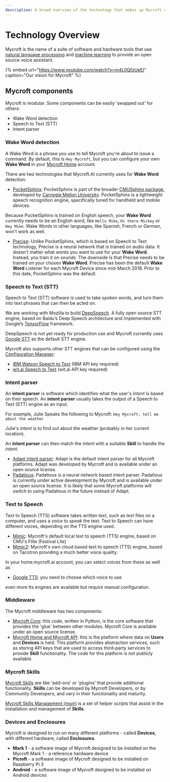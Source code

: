 ```yaml
---
description: A broad overview of the technology that makes up Mycroft AI.
---
```


# Technology Overview

Mycroft is the name of a suite of software and hardware tools that use [natural language processing](https://en.wikipedia.org/wiki/Natural_language_processing) and [machine learning](https://en.wikipedia.org/wiki/Machine_learning) to provide an open source voice assistant.

{% embed url="https://www.youtube.com/watch?v=m4L0QfzUeEI" caption="Our vision for Mycroft" %}

## Mycroft components

Mycroft is modular. Some components can be easily 'swapped out' for others:

* Wake Word detection
* Speech to Text \(STT\)
* Intent parser

### Wake Word detection

A Wake Word is a phrase you use to tell Mycroft you're about to issue a command. By default, this is `Hey Mycroft`, but you can configure your own **Wake Word** in your [Mycroft Home](https://home.mycroft.ai) account.

There are two technologies that Mycroft.AI currently uses for **Wake Word** detection:

* [PocketSphinx](https://github.com/cmusphinx/pocketsphinx): PocketSphinx is part of the broader [CMUSphinx package](https://cmusphinx.github.io/), developed by [Carnegie Mellon University](https://www.cmu.edu). PocketSphinx is a lightweight speech recognition engine, specifically tuned for handheld and mobile devices.

Because PocketSphinx is trained on English speech, your **Wake Word** currently needs to be an English word, like `Hello Mike`, `Hi there Mickey` or `Hey Mike`. Wake Words in other languages, like Spanish, French or German, won't work as well.

* [Precise](https://mycroft.ai/documentation/precise): Unlike PocketSphinx, which is based on Speech to Text technology, Precise is a neural network that is trained on audio data. It doesn't matter what _words_ you want to use for your **Wake Word**. Instead, you train it on _sounds_. The downside is that Precise needs to be trained on your chosen **Wake Word**. Precise has been the default **Wake Word** Listener for each Mycroft Device since mid-March 2018. Prior to this date, PocketSphinx was the default.

### Speech to Text \(STT\)

Speech to Text \(STT\) software is used to take spoken words, and turn them into text phrases that can then be acted on.

We are working with Mozilla to build [DeepSpeech](https://github.com/mozilla/DeepSpeech). A fully open source STT engine, based on Baidu’s Deep Speech architecture and implemented with Google’s [TensorFlow](https://www.tensorflow.org/) framework.

DeepSpeech is not yet ready for production use and Mycroft currently uses [Google STT](https://cloud.google.com/speech/) as the default STT engine.

Mycroft also supports other STT engines that can be configured using the [Configuration Manager](../using-mycroft-ai/customizations/config-manager.md):

* [IBM Watson Speech to Text](https://www.ibm.com/watson/services/speech-to-text/) \(IBM API key required\)
* [wit.ai Speech to Text](https://wit.ai/blog/2014/02/12/speech-api) \(wit.ai API key required\)

### Intent parser

An **intent parser** is software which identifies what the user's _intent_ is based on their speech. An **intent parser** usually takes the output of a Speech to Text \(STT\) engine as an input.

For example, Julie Speaks the following to Mycroft: `Hey Mycroft, tell me about the weather`

Julie's _intent_ is to find out about the weather \(probably in her current location\).

An **intent parser** can then match the _intent_ with a suitable **Skill** to handle the _intent_.

* [Adapt intent parser](https://github.com/MycroftAI/adapt): Adapt is the default intent parser for all Mycroft platforms. Adapt was developed by Mycroft and is available under an open source license.
* [Padatious](https://github.com/MycroftAI/padatious): Padatious is a neural network based intent parser. Padatious is currently under active development by Mycroft and is available under an open source license. It is likely that some Mycroft platforms will switch to using Padatious in the future instead of Adapt.

### Text to Speech

Text to Speech \(TTS\) software takes written text, such as text files on a computer, and uses a _voice_ to _speak_ the text. Text to Speech can have different voices, depending on the TTS engine used.

* [Mimic](https://github.com/MycroftAI/mimic): Mycroft's default local text to speech \(TTS\) engine, based on CMU's Flite \(Festival Lite\)
* [Mimic2](https://github.com/MycroftAI/mimic2): Mycroft's own cloud based text to speech \(TTS\) engine, based on Tacotron providing a much better voice quality.

In your home.mycroft.ai account, you can select voices from these as well as

* [Google TTS](https://play.google.com/store/apps/details?id=com.google.android.tts): you need to choose which voice to use

even more tts engines are available but require manual configuration.

### Middleware

The Mycroft middleware has two components:

* [Mycroft Core](https://github.com/MycroftAI/mycroft-core): this code, written in Python, is the core software that provides the 'glue' between other modules. Mycroft Core is available under an open source license.
* [Mycroft Home and Mycroft API](https://home.mycroft.ai): this is the platform where data on **Users** and **Devices** is held. This platform provides abstraction services, such as storing API keys that are used to access third-party services to provide **Skill** functionality. The code for this platform is not publicly available.

### Mycroft Skills

[Mycroft Skills](https://github.com/MycroftAI/mycroft-skills) are like 'add-ons' or 'plugins' that provide additional functionality. **Skills** can be developed by Mycroft Developers, or by Community Developers, and vary in their functionality and maturity.

[Mycroft Skills Management \(msm\)](https://github.com/MycroftAI/msm) is a set of helper scripts that assist in the installation and management of **Skills**.

### Devices and Enclosures

Mycroft is designed to run on many different platforms - called **Devices**, with different hardware, called **Enclosures**.

* **Mark 1** - a software image of Mycroft designed to be installed on the Mycroft Mark 1 - a reference hardware device
* **Picroft** - a software image of Mycroft designed to be installed on Raspberry Pi 3
* **Android** - a software image of Mycroft designed to be installed on Android devices

